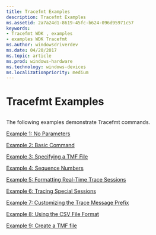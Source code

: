 ```yaml
---
title: Tracefmt Examples
description: Tracefmt Examples
ms.assetid: 2a7a24d1-8619-45fc-b624-096d95971c57
keywords:
- Tracefmt WDK , examples
- examples WDK Tracefmt
ms.author: windowsdriverdev
ms.date: 04/20/2017
ms.topic: article
ms.prod: windows-hardware
ms.technology: windows-devices
ms.localizationpriority: medium
---
```


# Tracefmt Examples


## <span id="ddk_tracefmt_examples_tools"></span><span id="DDK_TRACEFMT_EXAMPLES_TOOLS"></span>


The following examples demonstrate Tracefmt commands.

[Example 1: No Parameters](example-1--no-parameters.md)

[Example 2: Basic Command](example-2--basic-command.md)

[Example 3: Specifying a TMF File](example-3--specifying-a-tmf-file.md)

[Example 4: Sequence Numbers](example-4--sequence-numbers.md)

[Example 5: Formatting Real-Time Trace Sessions](example-5--formatting-real-time-trace-sessions.md)

[Example 6: Tracing Special Sessions](example-6--tracing-special-sessions.md)

[Example 7: Customizing the Trace Message Prefix](example-7--customizing-the-trace-message-prefix.md)

[Example 8: Using the CSV File Format](example-8--using-the-csv-file-format.md)

[Example 9: Create a TMF file](example-9--creating-a-tmf-file.md)

 

 





